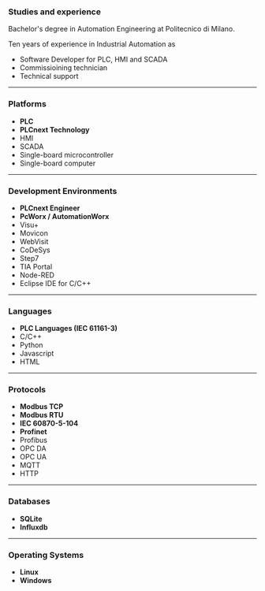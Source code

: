 ### Studies and experience

Bachelor's degree in Automation Engineering at Politecnico di Milano.

Ten years of experience in Industrial Automation as
- Software Developer for PLC, HMI and SCADA
- Commissioining technician
- Technical support

---

### Platforms
- **PLC**
- **PLCnext Technology**
- HMI
- SCADA
- Single-board microcontroller
- Single-board computer

---

### Development Environments
- **PLCnext Engineer**
- **PcWorx / AutomationWorx**
- Visu+
- Movicon
- WebVisit
- CoDeSys
- Step7
- TIA Portal
- Node-RED
- Eclipse IDE for C/C++

---

### Languages
- **PLC Languages (IEC 61161-3)**
- C/C++
- Python
- Javascript
- HTML

---

### Protocols
- **Modbus TCP**
- **Modbus RTU**
- **IEC 60870-5-104**
- **Profinet**
- Profibus
- OPC DA
- OPC UA
- MQTT
- HTTP

---

### Databases
- **SQLite**
- **Influxdb**

---

### Operating Systems
- **Linux**
- **Windows**

